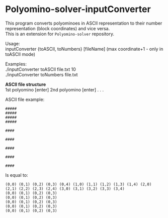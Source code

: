 # Polyomino-solver-inputConverter

This program converts polyominoes in ASCII representation to their number representation (block coordinates) and vice versa.  
This is an extension for `Polyomino-solver` repository.

Usage:  
inputConverter {toASCII, toNumbers} [fileName] (max coordinate+1 - only in toASCII mode)

Examples:  
./inputConverter toASCII file.txt 10  
./inputConverter toNumbers file.txt  

**ASCII file structure**  
1st polyomino
[enter]
2nd polyomino
[enter]
.
.
.

ASCII file example:  
```
#####
#####
#####
#####

####

####

####

####

####
```

Is equal to:  
```
(0,0) (0,1) (0,2) (0,3) (0,4) (1,0) (1,1) (1,2) (1,3) (1,4) (2,0) (2,1) (2,2) (2,3) (2,4) (3,0) (3,1) (3,2) (3,3) (3,4)
(0,0) (0,1) (0,2) (0,3)
(0,0) (0,1) (0,2) (0,3)
(0,0) (0,1) (0,2) (0,3)
(0,0) (0,1) (0,2) (0,3)
(0,0) (0,1) (0,2) (0,3)
```


